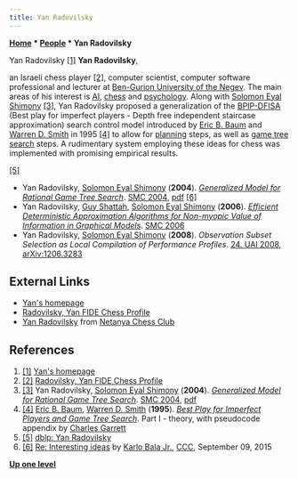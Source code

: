 ```yaml
---
title: Yan Radovilsky
---
```

**[Home](Home "Home") \* [People](People "People") \* Yan Radovilsky**



[](https://www.cs.bgu.ac.il/~yanr/) Yan Radovilsky <a id="cite-note-1" href="#cite-ref-1">[1]</a>
**Yan Radovilsky**,  

an Israeli chess player <a id="cite-note-2" href="#cite-ref-2">[2]</a>, 
computer scientist, computer software professional and lecturer at [Ben-Gurion University of the Negev](https://en.wikipedia.org/wiki/Ben-Gurion_University_of_the_Negev). 
The main areas of his interest is [AI](Artificial_Intelligence "Artificial Intelligence"), [chess](Chess "Chess") and [psychology](index.php?title=Psychology&action=edit&redlink=1 "Psychology (page does not exist)"). 
Along with [Solomon Eyal Shimony](Solomon_Eyal_Shimony "Solomon Eyal Shimony") <a id="cite-note-3" href="#cite-ref-3">[3]</a>, 
Yan Radovilsky proposed a generalization of the [BPIP-DFISA](index.php?title=BPIP-DFISA&action=edit&redlink=1 "BPIP-DFISA (page does not exist)") (Best play for imperfect players - Depth free independent staircase approximation) search control model introduced by [Eric B. Baum](Eric_B._Baum "Eric B. Baum") and [Warren D. Smith](Warren_D._Smith "Warren D. Smith") in 1995 <a id="cite-note-4" href="#cite-ref-4">[4]</a> 
to allow for [planning](Planning "Planning") steps, as well as [game tree search](Search "Search") steps. 
A rudimentary system employing these ideas for chess was implemented with promising empirical results.






<a id="cite-note-5" href="#cite-ref-5">[5]</a>



* Yan Radovilsky, [Solomon Eyal Shimony](Solomon_Eyal_Shimony "Solomon Eyal Shimony") (**2004**). *[Generalized Model for Rational Game Tree Search](https://www.semanticscholar.org/paper/Generalized-model-for-rational-game-tree-search-Radovilsky-Shimony/47a32301e705acdc46856d4b29bfc4f50d5ce000)*. [SMC 2004](https://dblp.uni-trier.de/db/conf/smc/smc2004-2.html), [pdf](https://www.cs.bgu.ac.il/~yanr/Publications/smc04.pdf) <a id="cite-note-6" href="#cite-ref-6">[6]</a>
* Yan Radovilsky, [Guy Shattah](https://dblp.uni-trier.de/pers/hd/s/Shattah:Guy), [Solomon Eyal Shimony](Solomon_Eyal_Shimony "Solomon Eyal Shimony") (**2006**). *[Efficient Deterministic Approximation Algorithms for Non-myopic Value of Information in Graphical Models](https://ieeexplore.ieee.org/document/4274255)*. [SMC 2006](https://dblp.uni-trier.de/db/conf/smc/smc2006.html)
* Yan Radovilsky, [Solomon Eyal Shimony](Solomon_Eyal_Shimony "Solomon Eyal Shimony") (**2008**). *Observation Subset Selection as Local Compilation of Performance Profiles*. [24. UAI 2008](https://dblp.uni-trier.de/db/conf/uai/uai2008.html), [arXiv:1206.3283](https://arxiv.org/abs/1206.3283)


## External Links


* [Yan's homepage](https://www.cs.bgu.ac.il/~yanr/)
* [Radovilsky, Yan FIDE Chess Profile](http://ratings.fide.com/card.phtml?event=2803739)
* [Yan Radovilsky](http://netanyachess.com/Player/5365/en) from [Netanya Chess Club](http://netanyachess.com/Index.aspx?Language=en)


## References


1. <a id="cite-ref-1" href="#cite-note-1">[1]</a> [Yan's homepage](https://www.cs.bgu.ac.il/~yanr/)
2. <a id="cite-ref-2" href="#cite-note-2">[2]</a> [Radovilsky, Yan FIDE Chess Profile](http://ratings.fide.com/card.phtml?event=2803739)
3. <a id="cite-ref-3" href="#cite-note-3">[3]</a> Yan Radovilsky, [Solomon Eyal Shimony](Solomon_Eyal_Shimony "Solomon Eyal Shimony") (**2004**). *[Generalized Model for Rational Game Tree Search](https://www.semanticscholar.org/paper/Generalized-model-for-rational-game-tree-search-Radovilsky-Shimony/47a32301e705acdc46856d4b29bfc4f50d5ce000)*. [SMC 2004](https://dblp.uni-trier.de/db/conf/smc/smc2004-2.html), [pdf](https://www.cs.bgu.ac.il/~yanr/Publications/smc04.pdf)
4. <a id="cite-ref-4" href="#cite-note-4">[4]</a> [Eric B. Baum](Eric_B._Baum "Eric B. Baum"), [Warren D. Smith](Warren_D._Smith "Warren D. Smith") (**1995**). *[Best Play for Imperfect Players and Game Tree Search](https://www.semanticscholar.org/paper/Best-Play-for-Imperfect-Players-and-Game-Tree-part-Baum-Warren/5838432c92c8905c7066962400c55ddc8803f11a)*. Part I - theory, with pseudocode appendix by [Charles Garrett](index.php?title=Charles_Garrett&action=edit&redlink=1 "Charles Garrett (page does not exist)")
5. <a id="cite-ref-5" href="#cite-note-5">[5]</a> [dblp: Yan Radovilsky](https://dblp.uni-trier.de/pers/hd/r/Radovilsky:Yan)
6. <a id="cite-ref-6" href="#cite-note-6">[6]</a> [Re: Interesting ideas](http://www.talkchess.com/forum/viewtopic.php?t=57560&start=14) by [Karlo Bala Jr.](Karlo_Balla "Karlo Balla"), [CCC](CCC "CCC"), September 09, 2015

**[Up one level](People "People")**







 
